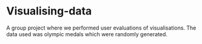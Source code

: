 # Visualising-data
A group project where we performed user evaluations of visualisations. The data used was olympic medals which were randomly generated.
